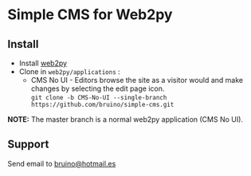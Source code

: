 # Simple CMS for Web2py

## Install
- Install [web2py](web2py.com)
- Clone in `web2py/applications` :
    - CMS No UI - Editors browse the site as a visitor would and make changes by selecting the edit page icon.  
    `git clone -b CMS-No-UI --single-branch https://github.com/bruino/simple-cms.git`

**NOTE:** The master branch is a normal web2py application (CMS No UI).

## Support
Send email to <bruino@hotmail.es>